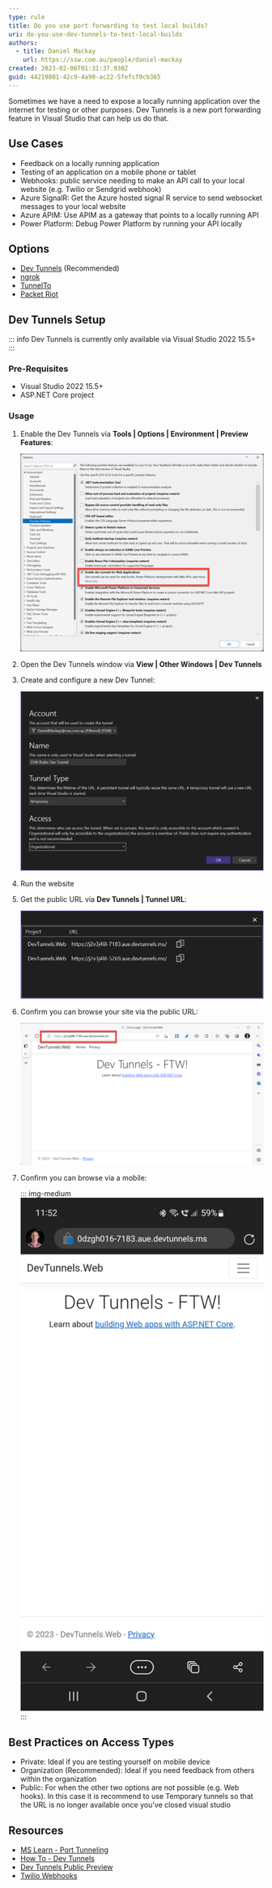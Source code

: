 ```yaml
---
type: rule
title: Do you use port forwarding to test local builds?
uri: do-you-use-dev-tunnels-to-test-local-builds
authors:
  - title: Daniel Mackay
    url: https://ssw.com.au/people/daniel-mackay
created: 2023-02-06T01:31:37.930Z
guid: 44219801-42c9-4a90-ac22-5fefcf0cb365
---
```

Sometimes we have a need to expose a locally running application over the internet for testing or other purposes. Dev Tunnels is a new port forwarding feature in Visual Studio that can help us do that.

<!--endintro-->

## Use Cases

* Feedback on a locally running application
* Testing of an application on a mobile phone or tablet
* Webhooks: public service needing to make an API call to your local website (e.g. Twilio or Sendgrid webhook)
* Azure SignalR: Get the Azure hosted signal R service to send websocket messages to your local website
* Azure APIM: Use APIM as a gateway that points to a locally running API
* Power Platform: Debug Power Platform by running your API locally

## Options

* [Dev Tunnels](https://learn.microsoft.com/en-us/aspnet/core/test/dev-tunnels?view=aspnetcore-7.0) (Recommended)
* [ngrok](https://ngrok.com)
* [TunnelTo](https://tunnelto.dev)
* [Packet Riot](https://packetriot.com)

## Dev Tunnels Setup

::: info
Dev Tunnels is currently only available via Visual Studio 2022 15.5+
:::

### Pre-Requisites

* Visual Studio 2022 15.5+
* ASP.NET Core project

### Usage

1. Enable the Dev Tunnels via **Tools | Options | Environment | Preview Features**:

   ![Figure: Enabling Dev Tunnels](screen1.png)
2. Open the Dev Tunnels window via **View | Other Windows | Dev Tunnels**
3. Create and configure a new Dev Tunnel:

   ![Figure: Configuring a Dev Tunnel](screen2.png)
4. Run the website
5. Get the public URL via **Dev Tunnels | Tunnel URL**:

   ![Figure: Finding the Dev Tunnel URL](screen4.png)
6. Confirm you can browse your site via the public URL:

   ![Figure: Testing the Dev Tunnel on desktop](screen3.png)
7. Confirm you can browse via a mobile:

   ::: img-medium
   ![Figure: Testing the Dev Tunnel on mobile](screen5.png)
   :::

## Best Practices on Access Types

* Private: Ideal if you are testing yourself on mobile device
* Organization (Recommended): Ideal if you need feedback from others within the organization
* Public: For when the other two options are not possible (e.g. Web hooks). In this case it is recommend to use Temporary tunnels so that the URL is no longer available once you've closed visual studio

## Resources

* [MS Learn - Port Tunneling](https://learn.microsoft.com/en-us/connectors/custom-connectors/port-tunneling)
* [How To - Dev Tunnels](https://learn.microsoft.com/en-us/aspnet/core/test/dev-tunnels?view=aspnetcore-7.0)
* [Dev Tunnels Public Preview](https://devblogs.microsoft.com/visualstudio/public-preview-of-dev-tunnels-in-visual-studio-for-asp-net-core-projects)
* [Twilio Webhooks](https://www.twilio.com/blog/use-visual-studio-port-tunneling-with-twilio-webhooks)